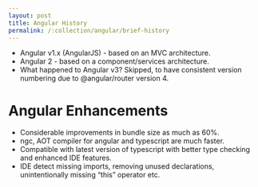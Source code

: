 ```yaml
---
layout: post
title: Angular History
permalink: /:collection/angular/brief-history
---
```


* Angular v1.x (AngularJS) - based on an MVC architecture.
* Angular 2 - based on a component/services architecture. 
* What happened to Angular v3? Skipped, to have consistent version numbering due to @angular/router version 4.

# Angular Enhancements
* Considerable improvements in bundle size as much as 60%.
* ngc, AOT compiler for angular and typescript are much faster.
* Compatible with latest version of typescript with better type checking and enhanced IDE features.
* IDE detect missing imports, removing unused declarations, unintentionally missing “this” operator etc. 

